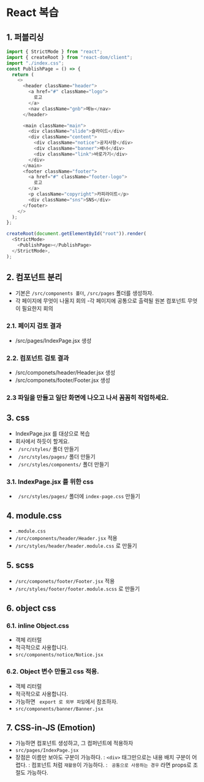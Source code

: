 # React 복습

## 1. 퍼블리싱

```js
import { StrictMode } from "react";
import { createRoot } from "react-dom/client";
import "./index.css";
const PublishPage = () => {
  return (
    <>
      <header className="header">
        <a href="#" className="logo">
          로고
        </a>
        <nav className="gnb">메뉴</nav>
      </header>

      <main className="main">
        <div className="slide">슬라이드</div>
        <div className="content">
          <div className="notice">공지사항</div>
          <div className="banner">배너</div>
          <div className="link">바로가기</div>
        </div>
      </main>
      <footer className="footer">
        <a href="#" className="footer-logo">
          로고
        </a>
        <p className="copyright">카피라이트</p>
        <div className="sns">SNS</div>
      </footer>
    </>
  );
};

createRoot(document.getElementById("root")).render(
  <StrictMode>
    <PublishPage></PublishPage>
  </StrictMode>,
);
```

## 2. 컴포넌트 분리

- 기본은 `/src/components 폴더`, `/src/pages` 폴더를 생성하자.
- 각 페이지에 무엇이 나올지 회의 -각 페이지에 공통으로 출력될 원본 컴포넌트 무엇이 필요한지 회의

### 2.1. 페이지 검토 결과

- /src/pages/IndexPage.jsx 생성

### 2.2. 컴포넌트 검토 결과

- /src/componets/header/Header.jsx 생성
- /src/componets/footer/Footer.jsx 생성

### 2.3 파일을 만들고 일단 화면에 나오고 나서 꼼꼼히 작업하세요.

## 3. css

- IndexPage.jsx 를 대상으로 복습
- 회사에서 하듯이 할게요.
- ` /src/styles/` 폴더 만들기
- ` /src/styles/pages/` 폴더 만들기
- ` /src/styles/components/` 폴더 만들기

### 3.1. IndexPage.jsx 를 위한 css

- ` /src/styles/pages/` 폴더에 `index-page.css` 만들기

## 4. module.css

- `.module.css`
- `/src/components/header/Header.jsx` 적용
- `/src/styles/header/header.module.css` 로 만들기

## 5. scss

- `/src/componets/footer/Footer.jsx` 적용
- `/src/styles/footer/footer.module.scss` 로 만들기

## 6. object css

### 6.1. inline Object.css

- 객체 리터럴
- 적극적으로 사용합니다.
- `src/components/notice/Notice.jsx`

### 6.2. Object 변수 만들고 css 적용.

- 객체 리터럴
- 적극적으로 사용합니다.
- 가능하면 ` export 로 외부 파일`에서 참조하자.
- `src/components/banner/Banner.jsx`

## 7. CSS-in-JS (Emotion)

- 가능하면 컴포넌트 생성하고, 그 컴퍼넌트에 적용하자
- `src/pages/IndexPage.jsx`
- 장점은 이름만 보아도 구분이 가능하다.
  : `<div>` 태그만으로는 내용 배치 구분이 어렵다.
  : 컴포넌트 처럼 `재활용`이 가능하다.
  : ` 공통으로 사용하는 경우` 라면 props로 조절도 가능하다.
